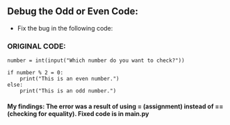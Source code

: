 ## Debug the Odd or Even Code:
- Fix the bug in the following code:

### ORIGINAL CODE:

```
number = int(input("Which number do you want to check?"))

if number % 2 = 0:
    print("This is an even number.")
else:
    print("This is an odd number.")

```

#### My findings: The error was a result of using = (assignment) instead of == (checking for equality). Fixed code is in main.py
